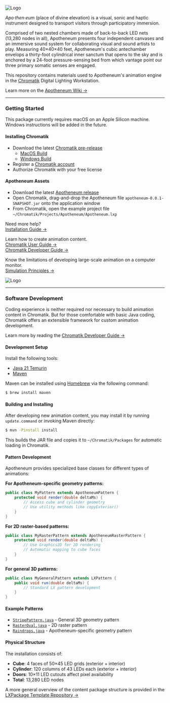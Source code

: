 ![Logo](media/Apotheneum-banner.jpg)

_Apo·then·eum_ (place of divine elevation) is a visual, sonic and haptic instrument designed to transport visitors through participatory immersion.

Comprised of two nested chambers made of back-to-back LED nets (13,280 nodes in all), Apotheneum presents four independent canvases and an immersive sound system for collaborating visual and sound artists to play. Measuring 40&times;40&times;40 feet, Apotheneum's cubic antechamber envelops a thirty-foot cylindrical inner sanctum that opens to the sky and is anchored by a 24-foot pressure-sensing bed from which vantage point our three primary somatic senses are engaged.

This repository contains materials used to Apotheneum's animation engine in the [Chromatik](https://chromatik.co/) Digital Lighting Workstation.

Learn more on the [Apotheneum Wiki &rarr;](https://github.com/Apotheneum/Apotheneum/wiki)

---

### Getting Started

This package currently requires macOS on an Apple Silicon machine. Windows instructions will be added in the future.

#### Installing Chromatik



* Download the latest [Chromatik pre-release](https://github.com/heronarts/Chromatik/releases/tag/1.1.1-SNAPSHOT-2025-06-27)
  * [MacOS Build](https://github.com/heronarts/Chromatik/releases/download/1.1.1-SNAPSHOT-2025-06-27/Chromatik-1.1.1-SNAPSHOT-MacOS-Apple-Silicon.zip)
  * [Windows Build](https://github.com/heronarts/Chromatik/releases/download/1.1.1-SNAPSHOT-2025-06-11/Chromatik-1.1.1-SNAPSHOT-Win64-Installer.msi)
* Register a [Chromatik account](https://chromatik.co/login)
* Authorize Chromatik with your free license

#### Apotheneum Assets

* Download the latest [Apotheneum release](https://github.com/Apotheneum/Apotheneum/releases/download/2025.06.27/apotheneum-0.0.1-SNAPSHOT.jar)
* Open Chromatik, drag-and-drop the Apotheneum file `apotheneum-0.0.1-SNAPSHOT.jar` onto the application window
* From Chromatik, open the example project file `~/Chromatik/Projects/Apotheneum/Apotheneum.lxp`

Need more help?<br />
[Installation Guide &rarr;](https://github.com/Apotheneum/Apotheneum/wiki/Installation-Guide)

Learn how to create animation content.<br />
[Chromatik User Guide &rarr;](https://chromatik.co/guide/)<br />
[Chromatik Developer Guide &rarr;](https://chromatik.co/develop/)

Know the limitations of developing large-scale animation on a computer monitor.<br />
[Simulation Principles &rarr;](https://github.com/Apotheneum/Apotheneum/wiki/Simulation-Principles)

![Logo](media/Apotheneum-screenshot.jpg)

---

### Software Development

Coding experience is neither required nor necessary to build animation content in Chromatik. But for those comfortable with basic Java coding, Chromatik offers an extensible framework for custom animation development.

Learn more by reading the [Chromatik Developer Guide &rarr;](https://chromatik.co/develop/)

#### Development Setup

Install the following tools:

* [Java 21 Temurin](https://adoptium.net/)
* [Maven](https://maven.apache.org/)

Maven can be installed using [Homebrew](https://brew.sh/) via the following command:

```bash
$ brew install maven
```

#### Building and Installing

After developing new animation content, you may install it by running `update.command` or invoking Maven directly:

```bash
$ mvn -Pinstall install
```

This builds the JAR file and copies it to `~/Chromatik/Packages` for automatic loading in Chromatik.

#### Pattern Development

Apotheneum provides specialized base classes for different types of animations:

**For Apotheneum-specific geometry patterns:**
```java
public class MyPattern extends ApotheneumPattern {
    protected void render(double deltaMs) {
        // Access cube and cylinder geometry
        // Use utility methods like copyExterior()
    }
}
```

**For 2D raster-based patterns:**
```java
public class MyRasterPattern extends ApotheneumRasterPattern {
    protected void render(double deltaMs) {
        // Use Graphics2D for 2D rendering
        // Automatic mapping to cube faces
    }
}
```

**For general 3D patterns:**
```java
public class MyGeneralPattern extends LXPattern {
    public void run(double deltaMs) {
        // Standard LX pattern development
    }
}
```

#### Example Patterns

* [`StripePattern.java`](src/main/java/apotheneum/examples/StripePattern.java) - General 3D geometry pattern
* [`RasterOval.java`](src/main/java/apotheneum/examples/RasterOval.java) - 2D raster pattern
* [`Raindrops.java`](src/main/java/apotheneum/mcslee/Raindrops.java) - Apotheneum-specific geometry pattern

#### Physical Structure

The installation consists of:
* **Cube**: 4 faces of 50×45 LED grids (exterior + interior)
* **Cylinder**: 120 columns of 43 LEDs each (exterior + interior)  
* **Doors**: 10×11 LED cutouts affect pixel availability
* **Total**: 13,280 LED nodes

A more general overview of the content package structure is provided in the [LXPackage Template Repository &rarr;](https://github.com/heronarts/LXPackage)
